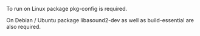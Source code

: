 To run on Linux package pkg-config is required. 

On Debian / Ubuntu package libasound2-dev as well as build-essential are also required.
